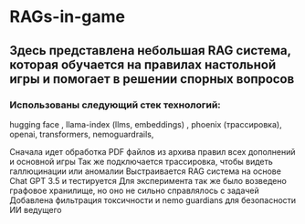 # RAGs-in-game
 ## Здесь представлена небольшая RAG система, которая обучается на правилах настольной игры и помогает в решении спорных вопросов

### Использованы следующий стек технологий:
hugging face ,
llama-index (llms, embeddings) ,
phoenix (трассировка), 
openai,
transformers,
nemoguardrails,

Сначала идет обработка PDF файлов из архива правил всех дополнений и основной игры
Так же подключается трассировка, чтобы видеть галлюцинации или аномалии
Выстраивается RAG система на основе Chat GPT 3.5 и тестируется
Для эксперимента так же было возведено графовое хранилище, но оно не сильно справлялось с задачей
Добавлена фильтрация токсичности и nemo guardians для безопасности ИИ ведущего

